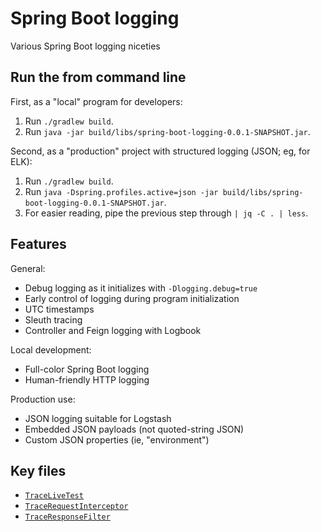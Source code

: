 # Spring Boot logging

Various Spring Boot logging niceties

## Run the from command line

First, as a "local" program for developers:

1. Run `./gradlew build`.
2. Run `java -jar build/libs/spring-boot-logging-0.0.1-SNAPSHOT.jar`.

Second, as a "production" project with structured logging (JSON; eg, for ELK):

1. Run `./gradlew build`.
2. Run `java -Dspring.profiles.active=json -jar build/libs/spring-boot-logging-0.0.1-SNAPSHOT.jar`.
3. For easier reading, pipe the previous step through `| jq -C . | less`.

## Features

General:

* Debug logging as it initializes with `-Dlogging.debug=true`
* Early control of logging during program initialization
* UTC timestamps
* Sleuth tracing
* Controller and Feign logging with Logbook

Local development:

* Full-color Spring Boot logging
* Human-friendly HTTP logging

Production use:

* JSON logging suitable for Logstash
* Embedded JSON payloads (not quoted-string JSON)
* Custom JSON properties (ie, "environment")

## Key files

* [`TraceLiveTest`](src/test/java/x/loggy/TraceLiveTest.java)
* [`TraceRequestInterceptor`](src/main/java/x/loggy/TraceRequestInterceptor.java)
* [`TraceResponseFilter`](src/main/java/x/loggy/TraceResponseFilter.java)

